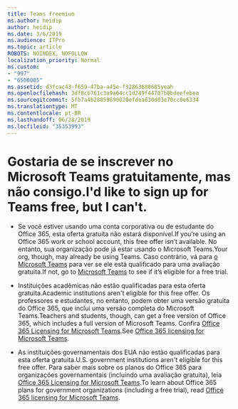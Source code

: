 ```yaml
---
title: Teams freemium
ms.author: heidip
author: heidip
ms.date: 3/6/2019
ms.audience: ITPro
ms.topic: article
ROBOTS: NOINDEX, NOFOLLOW
localization_priority: Normal
ms.custom:
- "997"
- "6500005"
ms.assetid: d3fcac43-f659-47ba-a45e-f32863680685yeah
ms.openlocfilehash: 3df8cb761c3a9a64cc1d249f44707b0bdeefebea
ms.sourcegitcommit: 5fb7a4b28859690020efdea630d03e70cc0e6334
ms.translationtype: MT
ms.contentlocale: pt-BR
ms.lasthandoff: 06/28/2019
ms.locfileid: "35353993"
---
```

# <a name="id-like-to-sign-up-for-teams-free-but-i-cant"></a><span data-ttu-id="89cab-102">Gostaria de se inscrever no Microsoft Teams gratuitamente, mas não consigo.</span><span class="sxs-lookup"><span data-stu-id="89cab-102">I'd like to sign up for Teams free, but I can't.</span></span>

- <span data-ttu-id="89cab-103">Se você estiver usando uma conta corporativa ou de estudante do Office 365, esta oferta gratuita não estará disponível.</span><span class="sxs-lookup"><span data-stu-id="89cab-103">If you’re using an Office 365 work or school account, this free offer isn’t available.</span></span> <span data-ttu-id="89cab-104">No entanto, sua organização pode já estar usando o Microsoft Teams.</span><span class="sxs-lookup"><span data-stu-id="89cab-104">Your org, though, may already be using Teams.</span></span> <span data-ttu-id="89cab-105">Caso contrário, vá para [o Microsoft Teams](https://products.office.com/microsoft-teams/group-chat-software) para ver se ele está qualificado para uma avaliação gratuita.</span><span class="sxs-lookup"><span data-stu-id="89cab-105">If not, go to [Microsoft Teams](https://products.office.com/microsoft-teams/group-chat-software) to see if it’s eligible for a free trial.</span></span>

- <span data-ttu-id="89cab-106">Instituições acadêmicas não estão qualificadas para esta oferta gratuita.</span><span class="sxs-lookup"><span data-stu-id="89cab-106">Academic institutions aren't eligible for this free offer.</span></span> <span data-ttu-id="89cab-107">Os professores e estudantes, no entanto, podem obter uma versão gratuita do Office 365, que inclui uma versão completa do Microsoft Teams.</span><span class="sxs-lookup"><span data-stu-id="89cab-107">Teachers and students, though, can get a free version of Office 365, which includes a full version of Microsoft Teams.</span></span> <span data-ttu-id="89cab-108">Confira [Office 365 Licensing for Microsoft Teams](https://docs.microsoft.com/microsoftteams/office-365-licensing).</span><span class="sxs-lookup"><span data-stu-id="89cab-108">See [Office 365 licensing for Microsoft Teams](https://docs.microsoft.com/microsoftteams/office-365-licensing).</span></span>

- <span data-ttu-id="89cab-109">As instituições governamentais dos EUA não estão qualificadas para esta oferta gratuita.</span><span class="sxs-lookup"><span data-stu-id="89cab-109">U.S. government institutions aren't eligible for this free offer.</span></span> <span data-ttu-id="89cab-110">Para saber mais sobre os planos do Office 365 para organizações governamentais (incluindo uma avaliação gratuita), leia [Office 365 Licensing for Microsoft Teams](https://docs.microsoft.com/microsoftteams/office-365-licensing).</span><span class="sxs-lookup"><span data-stu-id="89cab-110">To learn about Office 365 plans for government organizations (including a free trial), read [Office 365 licensing for Microsoft Teams](https://docs.microsoft.com/microsoftteams/office-365-licensing).</span></span>
